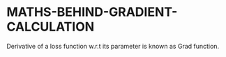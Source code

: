 # MATHS-BEHIND-GRADIENT-CALCULATION
Derivative of a loss function w.r.t its parameter is known as Grad function.
